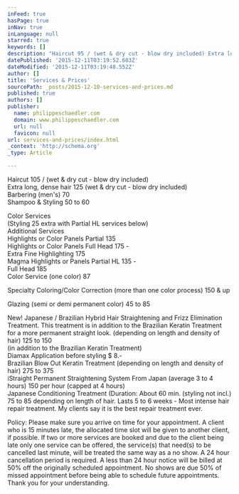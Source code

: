 ```yaml
---
inFeed: true
hasPage: true
inNav: true
inLanguage: null
starred: true
keywords: []
description: "Haircut 95 / (wet & dry cut - blow dry included) Extra long, dense hair 125 (wet & dry cut - blow dry included) Barbering (men's) 65 Shampoo & Styling 50 to 60 "
datePublished: '2015-12-11T03:19:52.603Z'
dateModified: '2015-12-11T03:19:48.552Z'
author: []
title: 'Services & Prices'
sourcePath: _posts/2015-12-10-services-and-prices.md
published: true
authors: []
publisher:
  name: philippeschaedler.com
  domain: www.philippeschaedler.com
  url: null
  favicon: null
url: services-and-prices/index.html
_context: 'http://schema.org'
_type: Article

---
```

Haircut 105 / (wet & dry cut - blow dry included)  
Extra long, dense hair 125 (wet & dry cut - blow dry included)   
Barbering (men's) 70   
Shampoo & Styling 50 to 60

Color Services  
(Styling 25 extra with Partial HL services below)   
Additional Services  
Highlights or Color Panels Partial 135   
Highlights or Color Panels Full Head 175 -   
Extra Fine Highlighting 175   
Magma Highlights or Panels Partial HL 135 -   
Full Head 185    
Color Service (one color) 87   

Specialty Coloring/Color Correction (more than one color process) 150 & up 

Glazing (semi or demi permanent color) 45 to 85  

New! Japanese / Brazilian Hybrid Hair Straightening and Frizz Elimination Treatment. ​This treatment is in addition to the Brazilian Keratin Treatment for a more permanent straight look. (depending on length and density of hair) 125 to 150  
(in addition to the Brazilian Keratin Treatment)   
Diamax Application  before styling  $ 8.-   
Brazilian Blow Out Keratin Treatment (depending on length and density of hair) 275 to 375   
iStraight Permanent Straightening System From Japan (average 3 to 4 hours) 150 per hour (capped at 4 hours)  
Japanese Conditioning Treatment  (Duration: About 60 min. (styling not incl.)  75 to 85 depending on length of hair. Lasts 5 to 6 weeks - Most intense hair repair treatment. My clients say it is the best repair treatment ever. 

Policy: Please make sure you arrive on time for your appointment. A client who is 15 minutes late, the allocated time slot will be given to another client, if possible. If two or more services are booked and due to the client being late only one service can be offered, the service(s) that need(s) to be cancelled last minute, will be treated the same way as a no show. A 24 hour cancellation period is required. A less than 24 hour notice will be billed at 50% off the originally scheduled appointment. No shows are due 50% of missed appointment  before being able to schedule future appointments. Thank you for your understanding.